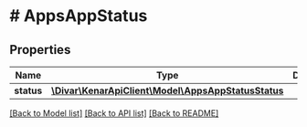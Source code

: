 # # AppsAppStatus

## Properties

Name | Type | Description | Notes
------------ | ------------- | ------------- | -------------
**status** | [**\Divar\KenarApiClient\Model\AppsAppStatusStatus**](AppsAppStatusStatus.md) |  | [optional]

[[Back to Model list]](../../README.md#models) [[Back to API list]](../../README.md#endpoints) [[Back to README]](../../README.md)
